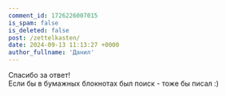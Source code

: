 ```yaml
---
comment_id: 1726226007015
is_spam: false
is_deleted: false
post: /zettelkasten/
date: 2024-09-13 11:13:27 +0000
author_fullname: 'Данил'
---
```


Спасибо за ответ!  
Если бы в бумажных блокнотах был поиск - тоже бы писал :)
